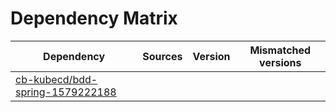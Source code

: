 # Dependency Matrix

Dependency | Sources | Version | Mismatched versions
---------- | ------- | ------- | -------------------
[cb-kubecd/bdd-spring-1579222188](https://github.com/cb-kubecd/bdd-spring-1579222188.git) |  | []() | 
